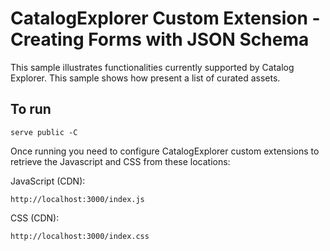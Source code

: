 # CatalogExplorer Custom Extension - Creating Forms with JSON Schema

This sample illustrates  functionalities currently supported by Catalog Explorer.
This sample shows how present a list of curated assets.

## To run
```shell
serve public -C
```

Once running you need to configure CatalogExplorer custom extensions to retrieve the Javascript and CSS from these locations:

JavaScript (CDN):
```
http://localhost:3000/index.js
```

CSS (CDN):
```
http://localhost:3000/index.css
```

